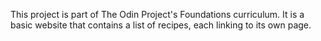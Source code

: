 This project is part of The Odin Project's Foundations curriculum. It is a basic website that contains a list of recipes, each linking to its own page.
